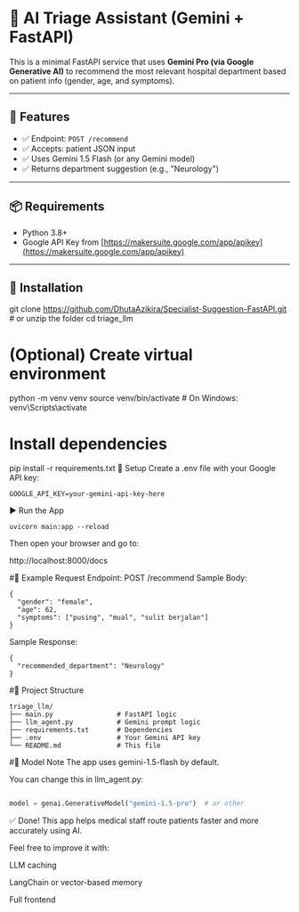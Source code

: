 # 🏥 AI Triage Assistant (Gemini + FastAPI)

This is a minimal FastAPI service that uses **Gemini Pro (via Google Generative AI)** to recommend the most relevant hospital department based on patient info (gender, age, and symptoms).

---

## 🚀 Features

- ✅ Endpoint: `POST /recommend`
- ✅ Accepts: patient JSON input
- ✅ Uses Gemini 1.5 Flash (or any Gemini model)
- ✅ Returns department suggestion (e.g., "Neurology")

---

## 📦 Requirements

- Python 3.8+
- Google API Key from [https://makersuite.google.com/app/apikey](https://makersuite.google.com/app/apikey)

---

## 🔧 Installation


git clone https://github.com/DhutaAzikira/Specialist-Suggestion-FastAPI.git  # or unzip the folder
cd triage_llm

# (Optional) Create virtual environment
python -m venv venv
source venv/bin/activate  # On Windows: venv\Scripts\activate

# Install dependencies
pip install -r requirements.txt
🔑 Setup
Create a .env file with your Google API key:

```env
GOOGLE_API_KEY=your-gemini-api-key-here
```
▶️ Run the App
```
uvicorn main:app --reload
```
Then open your browser and go to:

http://localhost:8000/docs

#🧪 Example Request
Endpoint:
POST /recommend
Sample Body:
```
{
  "gender": "female",
  "age": 62,
  "symptoms": ["pusing", "mual", "sulit berjalan"]
}
```
Sample Response:
```
{
  "recommended_department": "Neurology"
}
```
#📁 Project Structure
```
triage_llm/
├── main.py                # FastAPI logic
├── llm_agent.py           # Gemini prompt logic
├── requirements.txt       # Dependencies
├── .env                   # Your Gemini API key
└── README.md              # This file
```
#🤖 Model Note
The app uses gemini-1.5-flash by default.

You can change this in llm_agent.py:

```python

model = genai.GenerativeModel("gemini-1.5-pro")  # or other
```

✅ Done!
This app helps medical staff route patients faster and more accurately using AI.

Feel free to improve it with:

LLM caching

LangChain or vector-based memory

Full frontend

